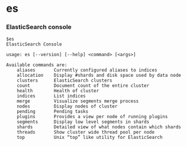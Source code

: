 # es

### ElasticSearch console

    $es
    ElasticSearch Console
    
    usage: es [--version] [--help] <command> [<args>]
    
    Available commands are:
        aliases       Currently configured aliases to indices
        allocation    Display #shards and disk space used by data node
        clusters      ElasticSearch clusters
        count         Document count of the entire cluster
        health        Health of cluster
        indices       List indices
        merge         Visualize segments merge process
        nodes         Display nodes of cluster
        pending       Pending tasks
        plugins       Provides a view per node of running plugins
        segments      Display low level segments in shards
        shards        Detailed view of what nodes contain which shards
        threads       Show cluster wide thread pool per node
        top           Unix “top” like utility for ElasticSearch
